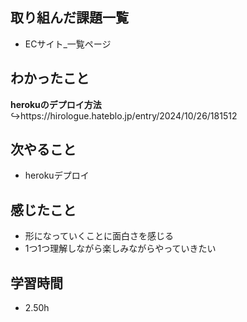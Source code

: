 ## 取り組んだ課題一覧
- ECサイト_一覧ページ

## わかったこと
**herokuのデプロイ方法**
↪︎https://hirologue.hateblo.jp/entry/2024/10/26/181512

## 次やること
- herokuデプロイ

## 感じたこと
- 形になっていくことに面白さを感じる
- 1つ1つ理解しながら楽しみながらやっていきたい

## 学習時間
- 2.50h
